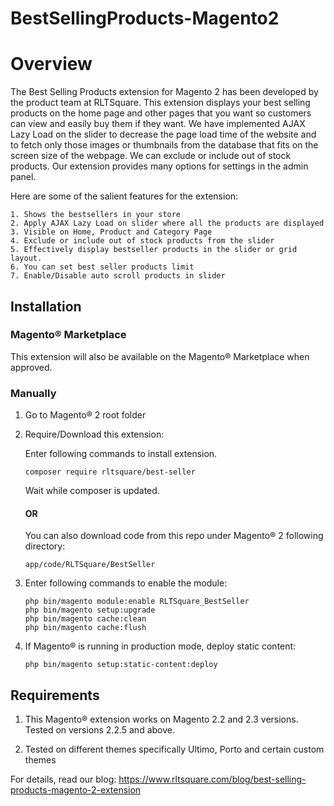 # BestSellingProducts-Magento2

# Overview

The Best Selling Products extension for Magento 2 has been developed by the product team at RLTSquare. This extension displays your best selling products on the home page and other pages that you want so customers can view and easily buy them if they want. We have implemented AJAX Lazy Load on the slider to decrease the page load time of the website and to fetch only those images or thumbnails from the database that fits on the screen size of the webpage. We can exclude or include out of stock products. Our extension provides many options for settings in the admin panel.

Here are some of the salient features for the extension:

```
1. Shows the bestsellers in your store
2. Apply AJAX Lazy Load on slider where all the products are displayed
3. Visible on Home, Product and Category Page
4. Exclude or include out of stock products from the slider
5. Effectively display bestseller products in the slider or grid layout.
6. You can set best seller products limit
7. Enable/Disable auto scroll products in slider
```

## Installation

### Magento® Marketplace

This extension will also be available on the Magento® Marketplace when approved.

### Manually

1. Go to Magento® 2 root folder

2. Require/Download this extension:

   Enter following commands to install extension.

   ```
   composer require rltsquare/best-seller
   ```

   Wait while composer is updated.
   
   #### OR
   
   You can also download code from this repo under Magento® 2 following directory:
    
    ```
    app/code/RLTSquare/BestSeller
    ```    

3. Enter following commands to enable the module:

   ```
   php bin/magento module:enable RLTSquare_BestSeller
   php bin/magento setup:upgrade
   php bin/magento cache:clean
   php bin/magento cache:flush
   ```

4. If Magento® is running in production mode, deploy static content: 

   ```
   php bin/magento setup:static-content:deploy
   ```


## Requirements

1. This Magento® extension works on Magento 2.2 and 2.3 versions. Tested on versions 2.2.5 and above.

2. Tested on different themes specifically Ultimo, Porto and certain custom themes

For details, read our blog:
https://www.rltsquare.com/blog/best-selling-products-magento-2-extension
